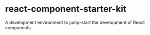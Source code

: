 # react-component-starter-kit
A development environment to jump-start the development of React components
